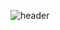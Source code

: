 ![header](https://capsule-render.vercel.app/api?type=waving&color=gradient&customColorList=9&height=300&section=header&text=Sujin();&fontSize=90)

<!--
**5ujin/5ujin** is a ✨ _special_ ✨ repository because its `README.md` (this file) appears on your GitHub profile.

Here are some ideas to get you started:

- 🔭 I’m currently working on ...
- 🌱 I’m currently learning ...
- 👯 I’m looking to collaborate on ...
- 🤔 I’m looking for help with ...
- 💬 Ask me about ...
- 📫 How to reach me: ...
- 😄 Pronouns: ...
- ⚡ Fun fact: ...
-->
